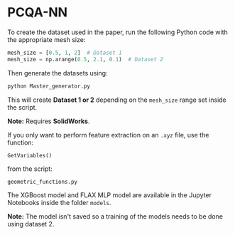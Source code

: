 # PCQA-NN

To create the dataset used in the paper, run the following Python code with the appropriate mesh size:

```python
mesh_size = [0.5, 1, 2]  # Dataset 1
mesh_size = np.arange(0.5, 2.1, 0.1)  # Dataset 2
```

Then generate the datasets using:

```bash
python Master_generator.py
```

This will create **Dataset 1 or 2** depending on the `mesh_size` range set inside the script.


**Note:** Requires **SolidWorks**.

If you only want to perform feature extraction on an `.xyz` file, use the function:

```python
GetVariables()
```

from the script:

```
geometric_functions.py
```

The XGBoost model and FLAX MLP model are available in the Jupyter Notebooks inside the folder `models`.

**Note:** The model isn't saved so a training of the models needs to be done using dataset 2.